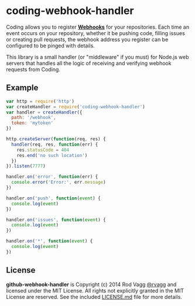 # coding-webhook-handler

Coding allows you to register **[Webhooks](https://coding.net/help/about_us?key=webhook)** for your repositories. Each time an event occurs on your repository, whether it be pushing code, filling issues or creating pull requests, the webhook address you register can be configured to be pinged with details.

This library is a small handler (or "middleware" if you must) for Node.js web servers that handles all the logic of receiving and verifying webhook requests from Coding.

## Example

```js
var http = require('http')
var createHandler = require('coding-webhook-handler')
var handler = createHandler({
  path: '/webhook',
  token: 'mytoken'
})

http.createServer(function(req, res) {
  handler(req, res, function(err) {
    res.statusCode = 404
    res.end('no such location')
  })
}).listen(7777)

handler.on('error', function(err) {
  console.error('Error:', err.message)
})

handler.on('push', function(event) {
  console.log(event)
})

handler.on('issues', function(event) {
  console.log(event)
})

handler.on('*', function(event) {
  console.log(event)
})
```

## License

**github-webhook-handler** is Copyright (c) 2014 Rod Vagg [@rvagg](https://twitter.com/rvagg) and licensed under the MIT License. All rights not explicitly granted in the MIT License are reserved. See the included [LICENSE.md](./LICENSE.md) file for more details.
